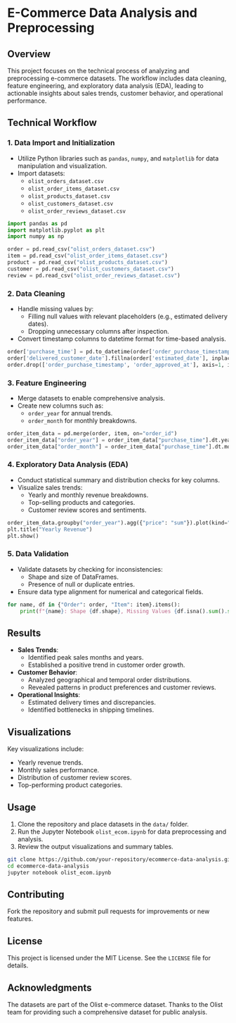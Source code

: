 # E-Commerce Data Analysis and Preprocessing

## Overview
This project focuses on the technical process of analyzing and preprocessing e-commerce datasets. The workflow includes data cleaning, feature engineering, and exploratory data analysis (EDA), leading to actionable insights about sales trends, customer behavior, and operational performance.

## Technical Workflow

### 1. Data Import and Initialization
- Utilize Python libraries such as `pandas`, `numpy`, and `matplotlib` for data manipulation and visualization.
- Import datasets:
  - `olist_orders_dataset.csv`
  - `olist_order_items_dataset.csv`
  - `olist_products_dataset.csv`
  - `olist_customers_dataset.csv`
  - `olist_order_reviews_dataset.csv`

```python
import pandas as pd
import matplotlib.pyplot as plt
import numpy as np

order = pd.read_csv("olist_orders_dataset.csv")
item = pd.read_csv("olist_order_items_dataset.csv")
product = pd.read_csv("olist_products_dataset.csv")
customer = pd.read_csv("olist_customers_dataset.csv")
review = pd.read_csv("olist_order_reviews_dataset.csv")
```

### 2. Data Cleaning
- Handle missing values by:
  - Filling null values with relevant placeholders (e.g., estimated delivery dates).
  - Dropping unnecessary columns after inspection.
- Convert timestamp columns to datetime format for time-based analysis.

```python
order['purchase_time'] = pd.to_datetime(order['order_purchase_timestamp'])
order['delivered_customer_date'].fillna(order['estimated_date'], inplace=True)
order.drop(['order_purchase_timestamp', 'order_approved_at'], axis=1, inplace=True)
```

### 3. Feature Engineering
- Merge datasets to enable comprehensive analysis.
- Create new columns such as:
  - `order_year` for annual trends.
  - `order_month` for monthly breakdowns.

```python
order_item_data = pd.merge(order, item, on="order_id")
order_item_data["order_year"] = order_item_data["purchase_time"].dt.year
order_item_data["order_month"] = order_item_data["purchase_time"].dt.month
```

### 4. Exploratory Data Analysis (EDA)
- Conduct statistical summary and distribution checks for key columns.
- Visualize sales trends:
  - Yearly and monthly revenue breakdowns.
  - Top-selling products and categories.
  - Customer review scores and sentiments.

```python
order_item_data.groupby("order_year").agg({"price": "sum"}).plot(kind="bar")
plt.title("Yearly Revenue")
plt.show()
```

### 5. Data Validation
- Validate datasets by checking for inconsistencies:
  - Shape and size of DataFrames.
  - Presence of null or duplicate entries.
- Ensure data type alignment for numerical and categorical fields.

```python
for name, df in {"Order": order, "Item": item}.items():
    print(f"{name}: Shape {df.shape}, Missing Values {df.isna().sum().sum()}")
```

## Results
- **Sales Trends**:
  - Identified peak sales months and years.
  - Established a positive trend in customer order growth.
- **Customer Behavior**:
  - Analyzed geographical and temporal order distributions.
  - Revealed patterns in product preferences and customer reviews.
- **Operational Insights**:
  - Estimated delivery times and discrepancies.
  - Identified bottlenecks in shipping timelines.

## Visualizations
Key visualizations include:
- Yearly revenue trends.
- Monthly sales performance.
- Distribution of customer review scores.
- Top-performing product categories.

## Usage
1. Clone the repository and place datasets in the `data/` folder.
2. Run the Jupyter Notebook `olist_ecom.ipynb` for data preprocessing and analysis.
3. Review the output visualizations and summary tables.

```bash
git clone https://github.com/your-repository/ecommerce-data-analysis.git
cd ecommerce-data-analysis
jupyter notebook olist_ecom.ipynb
```

## Contributing
Fork the repository and submit pull requests for improvements or new features.

## License
This project is licensed under the MIT License. See the `LICENSE` file for details.

## Acknowledgments
The datasets are part of the Olist e-commerce dataset. Thanks to the Olist team for providing such a comprehensive dataset for public analysis.

